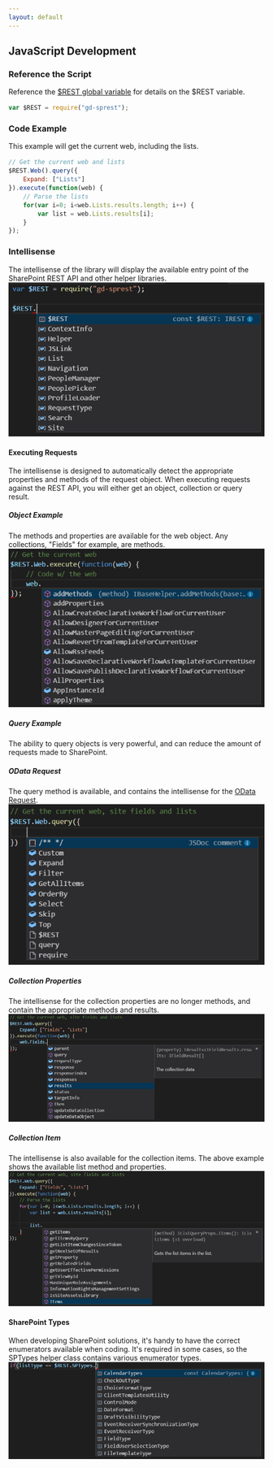 ```yaml
---
layout: default
---
```

## JavaScript Development
### Reference the Script
Reference the [$REST global variable](/getting-started/global-variable) for details on the $REST variable.
```js
var $REST = require("gd-sprest");
```

### Code Example
This example will get the current web, including the lists.
```js
// Get the current web and lists
$REST.Web().query({
    Expand: ["Lists"]
}).execute(function(web) {
    // Parse the lists
    for(var i=0; i<web.Lists.results.length; i++) {
        var list = web.Lists.results[i];
    }
});
```

### Intellisense
The intellisense of the library will display the available entry point of the SharePoint REST API and other helper libraries.
![Lib](/assets/images/intellisense-js.png)

#### Executing Requests
The intellisense is designed to automatically detect the appropriate properties and methods of the request object. When executing requests against the REST API, you will either get an object, collection or query result.

##### Object Example
The methods and properties are available for the web object. Any collections, "Fields" for example, are methods.
![SharePoint Enumerator Types](/assets/images/intellisense-js-web.png)

##### Query Example
The ability to query objects is very powerful, and can reduce the amount of requests made to SharePoint.

##### OData Request
The query method is available, and contains the intellisense for the [OData Request](/development/odata).
![OData Request](/assets/images/intellisense-js-query.png)

##### Collection Properties
The intellisense for the collection properties are no longer methods, and contain the appropriate methods and results.
![Collection Properties](/assets/images/intellisense-js-query-fields.png)

##### Collection Item
The intellisense is also available for the collection items. The above example shows the available list method and properties.
![List Intellisense](/assets/images/intellisense-js-query-list.png)

#### SharePoint Types
When developing SharePoint solutions, it's handy to have the correct enumerators available when coding. It's required in some cases, so the SPTypes helper class contains various enumerator types.
![SharePoint Enumerator Types](/assets/images/intellisense-js-sptypes.png)